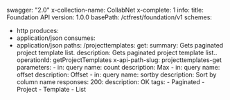 swagger: "2.0"
x-collection-name: CollabNet
x-complete: 1
info:
  title: Foundation API
  version: 1.0.0
basePath: /ctfrest/foundation/v1
schemes:
- http
produces:
- application/json
consumes:
- application/json
paths:
  /projecttemplates:
    get:
      summary: Gets paginated project template list.
      description: Gets paginated project template list..
      operationId: getProjectTemplates
      x-api-path-slug: projecttemplates-get
      parameters:
      - in: query
        name: count
        description: Max
      - in: query
        name: offset
        description: Offset
      - in: query
        name: sortby
        description: Sort by column name
      responses:
        200:
          description: OK
      tags:
      - Paginated
      - Project
      - Template
      - List